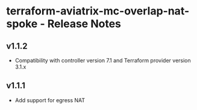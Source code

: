 # terraform-aviatrix-mc-overlap-nat-spoke - Release Notes

## v1.1.2
- Compatibility with controller version 7.1 and Terraform provider version 3.1.x

## v1.1.1
- Add support for egress NAT
